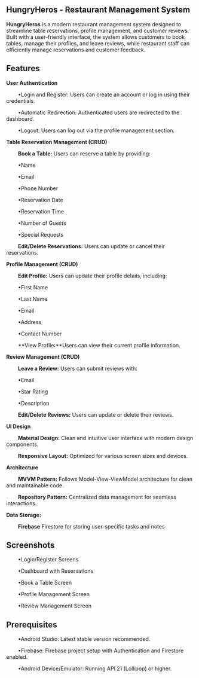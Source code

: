 ## HungryHeros - Restaurant Management System

**HungryHeros** is a modern restaurant management system designed to streamline table reservations, profile management, and customer reviews. Built with a user-friendly interface, the system allows customers to book tables, manage their profiles, and leave reviews, while restaurant staff can efficiently manage reservations and customer feedback.

## Features
**User Authentication**

&nbsp;&nbsp;&nbsp;&nbsp;&nbsp;&nbsp;&nbsp;&nbsp;•Login and Register: Users can create an account or log in using their credentials.

&nbsp;&nbsp;&nbsp;&nbsp;&nbsp;&nbsp;&nbsp;&nbsp;•Automatic Redirection: Authenticated users are redirected to the dashboard.

&nbsp;&nbsp;&nbsp;&nbsp;&nbsp;&nbsp;&nbsp;&nbsp;•Logout: Users can log out via the profile management section.

**Table Reservation Management (CRUD)**

&nbsp;&nbsp;&nbsp;&nbsp;&nbsp;&nbsp;&nbsp;&nbsp;**Book a Table:** Users can reserve a table by providing:

&nbsp;&nbsp;&nbsp;&nbsp;&nbsp;&nbsp;&nbsp;&nbsp;•Name

&nbsp;&nbsp;&nbsp;&nbsp;&nbsp;&nbsp;&nbsp;&nbsp;•Email

&nbsp;&nbsp;&nbsp;&nbsp;&nbsp;&nbsp;&nbsp;&nbsp;•Phone Number

&nbsp;&nbsp;&nbsp;&nbsp;&nbsp;&nbsp;&nbsp;&nbsp;•Reservation Date

&nbsp;&nbsp;&nbsp;&nbsp;&nbsp;&nbsp;&nbsp;&nbsp;•Reservation Time

&nbsp;&nbsp;&nbsp;&nbsp;&nbsp;&nbsp;&nbsp;&nbsp;•Number of Guests

&nbsp;&nbsp;&nbsp;&nbsp;&nbsp;&nbsp;&nbsp;&nbsp;•Special Requests

&nbsp;&nbsp;&nbsp;&nbsp;&nbsp;&nbsp;&nbsp;&nbsp;**Edit/Delete Reservations:** Users can update or cancel their reservations.

**Profile Management (CRUD)**

&nbsp;&nbsp;&nbsp;&nbsp;&nbsp;&nbsp;&nbsp;&nbsp;**Edit Profile:** Users can update their profile details, including:

&nbsp;&nbsp;&nbsp;&nbsp;&nbsp;&nbsp;&nbsp;&nbsp;•First Name

&nbsp;&nbsp;&nbsp;&nbsp;&nbsp;&nbsp;&nbsp;&nbsp;•Last Name

&nbsp;&nbsp;&nbsp;&nbsp;&nbsp;&nbsp;&nbsp;&nbsp;•Email

&nbsp;&nbsp;&nbsp;&nbsp;&nbsp;&nbsp;&nbsp;&nbsp;•Address

&nbsp;&nbsp;&nbsp;&nbsp;&nbsp;&nbsp;&nbsp;&nbsp;•Contact Number

&nbsp;&nbsp;&nbsp;&nbsp;&nbsp;&nbsp;&nbsp;&nbsp;**View Profile:**Users can view their current profile information.

**Review Management (CRUD)**

&nbsp;&nbsp;&nbsp;&nbsp;&nbsp;&nbsp;&nbsp;&nbsp;**Leave a Review:** Users can submit reviews with:

&nbsp;&nbsp;&nbsp;&nbsp;&nbsp;&nbsp;&nbsp;&nbsp;•Email

&nbsp;&nbsp;&nbsp;&nbsp;&nbsp;&nbsp;&nbsp;&nbsp;•Star Rating

&nbsp;&nbsp;&nbsp;&nbsp;&nbsp;&nbsp;&nbsp;&nbsp;•Description

&nbsp;&nbsp;&nbsp;&nbsp;&nbsp;&nbsp;&nbsp;&nbsp;**Edit/Delete Reviews:** Users can update or delete their reviews.

**UI Design**

&nbsp;&nbsp;&nbsp;&nbsp;&nbsp;&nbsp;&nbsp;&nbsp;**Material Design:** Clean and intuitive user interface with modern design components.

&nbsp;&nbsp;&nbsp;&nbsp;&nbsp;&nbsp;&nbsp;&nbsp;**Responsive Layout:** Optimized for various screen sizes and devices.

**Architecture**

&nbsp;&nbsp;&nbsp;&nbsp;&nbsp;&nbsp;&nbsp;&nbsp;**MVVM Pattern:** Follows Model-View-ViewModel architecture for clean and maintainable code.

&nbsp;&nbsp;&nbsp;&nbsp;&nbsp;&nbsp;&nbsp;&nbsp;**Repository Pattern:** Centralized data management for seamless interactions.

**Data Storage:**

&nbsp;&nbsp;&nbsp;&nbsp;&nbsp;&nbsp;&nbsp;&nbsp;**Firebase** Firestore for storing user-specific tasks and notes


## Screenshots

&nbsp;&nbsp;&nbsp;&nbsp;&nbsp;&nbsp;&nbsp;&nbsp;•Login/Register Screens

&nbsp;&nbsp;&nbsp;&nbsp;&nbsp;&nbsp;&nbsp;&nbsp;•Dashboard with Reservations

&nbsp;&nbsp;&nbsp;&nbsp;&nbsp;&nbsp;&nbsp;&nbsp;•Book a Table Screen

&nbsp;&nbsp;&nbsp;&nbsp;&nbsp;&nbsp;&nbsp;&nbsp;•Profile Management Screen

&nbsp;&nbsp;&nbsp;&nbsp;&nbsp;&nbsp;&nbsp;&nbsp;•Review Management Screen

## Prerequisites

&nbsp;&nbsp;&nbsp;&nbsp;&nbsp;&nbsp;&nbsp;&nbsp;•Android Studio: Latest stable version recommended.

&nbsp;&nbsp;&nbsp;&nbsp;&nbsp;&nbsp;&nbsp;&nbsp;•Firebase: Firebase project setup with Authentication and Firestore enabled.

&nbsp;&nbsp;&nbsp;&nbsp;&nbsp;&nbsp;&nbsp;&nbsp;•Android Device/Emulator: Running API 21 (Lollipop) or higher.












